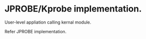 # JPROBE/Kprobe implementation.

User-level appliation calling kernal module.

Refer JPROBE implementation.


